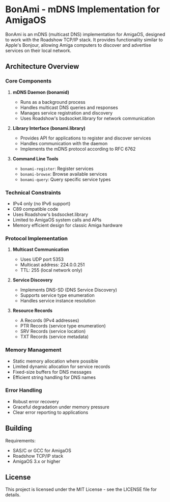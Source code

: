 # BonAmi - mDNS Implementation for AmigaOS

BonAmi is an mDNS (multicast DNS) implementation for AmigaOS, designed to work with the Roadshow TCP/IP stack. It provides functionality similar to Apple's Bonjour, allowing Amiga computers to discover and advertise services on their local network.

## Architecture Overview

### Core Components

1. **mDNS Daemon (bonamid)**
   - Runs as a background process
   - Handles multicast DNS queries and responses
   - Manages service registration and discovery
   - Uses Roadshow's bsdsocket.library for network communication

2. **Library Interface (bonami.library)**
   - Provides API for applications to register and discover services
   - Handles communication with the daemon
   - Implements the mDNS protocol according to RFC 6762

3. **Command Line Tools**
   - `bonami-register`: Register services
   - `bonami-browse`: Browse available services
   - `bonami-query`: Query specific service types

### Technical Constraints

- IPv4 only (no IPv6 support)
- C89 compatible code
- Uses Roadshow's bsdsocket.library
- Limited to AmigaOS system calls and APIs
- Memory efficient design for classic Amiga hardware

### Protocol Implementation

1. **Multicast Communication**
   - Uses UDP port 5353
   - Multicast address: 224.0.0.251
   - TTL: 255 (local network only)

2. **Service Discovery**
   - Implements DNS-SD (DNS Service Discovery)
   - Supports service type enumeration
   - Handles service instance resolution

3. **Resource Records**
   - A Records (IPv4 addresses)
   - PTR Records (service type enumeration)
   - SRV Records (service location)
   - TXT Records (service metadata)

### Memory Management

- Static memory allocation where possible
- Limited dynamic allocation for service records
- Fixed-size buffers for DNS messages
- Efficient string handling for DNS names

### Error Handling

- Robust error recovery
- Graceful degradation under memory pressure
- Clear error reporting to applications

## Building

Requirements:
- SAS/C or GCC for AmigaOS
- Roadshow TCP/IP stack
- AmigaOS 3.x or higher

## License

This project is licensed under the MIT License - see the LICENSE file for details. 